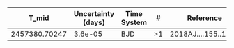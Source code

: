 |T_mid        |Uncertainty (days)|Time System|#  |Reference           |
|-------------|------------------|-----------|---|--------------------|
|2457380.70247|3.6e-05           |BJD        |>1 |2018AJ....155..119B |
